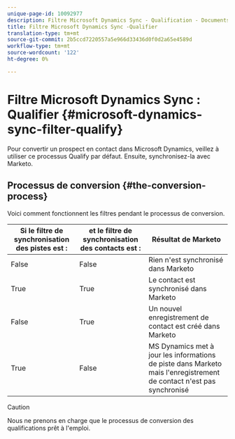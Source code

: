 ```yaml
---
unique-page-id: 10092977
description: Filtre Microsoft Dynamics Sync - Qualification - Documents marketing - Documentation du produit
title: Filtre Microsoft Dynamics Sync -Qualifier
translation-type: tm+mt
source-git-commit: 2b5ccd7220557a5e966d33436d0f0d2a65e4589d
workflow-type: tm+mt
source-wordcount: '122'
ht-degree: 0%

---
```



# Filtre Microsoft Dynamics Sync : Qualifier {#microsoft-dynamics-sync-filter-qualify}

Pour convertir un prospect en contact dans Microsoft Dynamics, veillez à utiliser ce processus Qualify par défaut. Ensuite, synchronisez-la avec Marketo.

## Processus de conversion {#the-conversion-process}

Voici comment fonctionnent les filtres pendant le processus de conversion.

| Si le filtre de synchronisation des pistes est : | et le filtre de synchronisation des contacts est : | Résultat de Marketo |
|---|---|---|
| False | False | Rien n&#39;est synchronisé dans Marketo |
| True | True | Le contact est synchronisé dans Marketo |
| False | True | Un nouvel enregistrement de contact est créé dans Marketo |
| True | False | MS Dynamics met à jour les informations de piste dans Marketo mais l&#39;enregistrement de contact n&#39;est pas synchronisé |

>[!CAUTION]
>
>Nous ne prenons en charge que le processus de conversion des qualifications prêt à l&#39;emploi.
